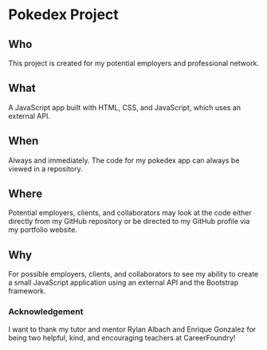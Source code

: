 # Pokedex Project

## Who
This project is created for my potential employers and professional network.

## What
A JavaScript app built with HTML, CSS, and JavaScript, which uses an
external API.

## When
Always and immediately. The code for my pokedex app can always be viewed in a repository.

## Where
Potential employers, clients, and collaborators may look at the code either directly from my GitHub repository or be directed to my GitHub profile via my portfolio website.

## Why
For possible employers, clients, and collaborators to see my ability to create a small JavaScript application using an external API and the Bootstrap framework.


### Acknowledgement
I want to thank my tutor and mentor Rylan Albach and Enrique Gonzalez for being two helpful, kind, and encouraging teachers at CareerFoundry!

